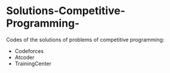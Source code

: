 # Solutions-Competitive-Programming-
Codes of the solutions of problems of competitive programming:
- Codeforces
- Atcoder
- TrainingCenter
